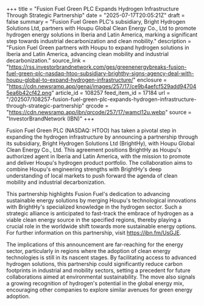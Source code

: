 +++
title = "Fusion Fuel Green PLC Expands Hydrogen Infrastructure Through Strategic Partnership"
date = "2025-07-17T20:05:21Z"
draft = false
summary = "Fusion Fuel Green PLC's subsidiary, Bright Hydrogen Solutions Ltd, partners with Houpu Global Clean Energy Co., Ltd to promote hydrogen energy solutions in Iberia and Latin America, marking a significant step towards industrial decarbonization and clean mobility."
description = "Fusion Fuel Green partners with Houpu to expand hydrogen solutions in Iberia and Latin America, advancing clean mobility and industrial decarbonization."
source_link = "https://rss.investorbrandnetwork.com/ges/greenenergybreaks-fusion-fuel-green-plc-nasdaq-htoo-subsidiary-brighthy-signs-agency-deal-with-houpu-global-to-expand-hydrogen-infrastructure/"
enclosure = "https://cdn.newsramp.app/genai/images/257/17/ce9b4aefcf529add947045ea6b42cf42.png"
article_id = 108257
feed_item_id = 17184
url = "/202507/108257-fusion-fuel-green-plc-expands-hydrogen-infrastructure-through-strategic-partnership"
qrcode = "https://cdn.newsramp.app/ibn/qrcode/257/17/wamcl12u.webp"
source = "InvestorBrandNetwork (IBN)"
+++

<p>Fusion Fuel Green PLC (NASDAQ: HTOO) has taken a pivotal step in expanding the hydrogen infrastructure by announcing a partnership through its subsidiary, Bright Hydrogen Solutions Ltd (BrightHy), with Houpu Global Clean Energy Co., Ltd. This agreement positions BrightHy as Houpu's authorized agent in Iberia and Latin America, with the mission to promote and deliver Houpu's hydrogen product portfolio. The collaboration aims to combine Houpu's engineering strengths with BrightHy's deep understanding of local markets to push forward the agenda of clean mobility and industrial decarbonization.</p><p>This partnership highlights Fusion Fuel's dedication to advancing sustainable energy solutions by merging Houpu's technological innovations with BrightHy's specialized knowledge in the hydrogen sector. Such a strategic alliance is anticipated to fast-track the embrace of hydrogen as a viable clean energy source in the specified regions, thereby playing a crucial role in the worldwide shift towards more sustainable energy options. For further information on this partnership, visit <a href='https://ibn.fm/UsGJE' rel='nofollow' target='_blank'>https://ibn.fm/UsGJE</a>.</p><p>The implications of this announcement are far-reaching for the energy sector, particularly in regions where the adoption of clean energy technologies is still in its nascent stages. By facilitating access to advanced hydrogen solutions, this partnership could significantly reduce carbon footprints in industrial and mobility sectors, setting a precedent for future collaborations aimed at environmental sustainability. The move also signals a growing recognition of hydrogen's potential in the global energy mix, encouraging other companies to explore similar avenues for green energy adoption.</p>